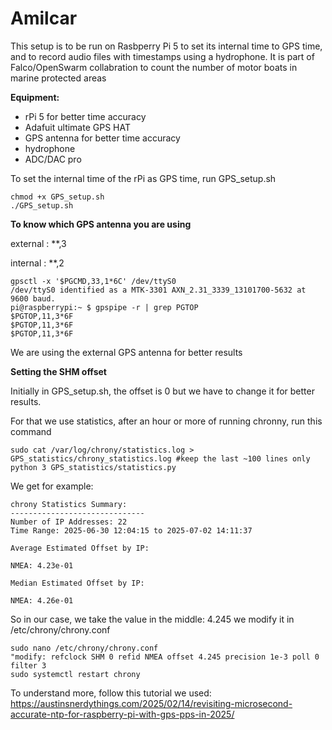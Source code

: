# Amilcar

This setup is to be run on Rasbperry Pi 5 to set its internal time to GPS time,
and to record audio files with timestamps using a hydrophone.
It is part of Falco/OpenSwarm collabration to count the number of motor boats in marine protected areas

**Equipment:**
- rPi 5 for better time accuracy
- Adafuit ultimate GPS HAT
-  GPS antenna for better time accuracy
-  hydrophone
-  ADC/DAC pro

  To set the internal time of the rPi as GPS time, run GPS_setup.sh
  ```
 chmod +x GPS_setup.sh
 ./GPS_setup.sh
 ```
**To know which GPS antenna you are using**

external : **,3

internal : **,2
 ```
gpsctl -x '$PGCMD,33,1*6C' /dev/ttyS0
/dev/ttyS0 identified as a MTK-3301 AXN_2.31_3339_13101700-5632 at 9600 baud.
pi@raspberrypi:~ $ gpspipe -r | grep PGTOP
$PGTOP,11,3*6F
$PGTOP,11,3*6F
$PGTOP,11,3*6F
 ```
We are using the external GPS antenna for better results

**Setting the SHM offset**

Initially in GPS_setup.sh, the offset is 0 but we have to change it for better results.

For that we use statistics, after an hour or more of running chronny, run this command
```
sudo cat /var/log/chrony/statistics.log > GPS_statistics/chrony_statistics.log #keep the last ~100 lines only
python 3 GPS_statistics/statistics.py
```
We get for example:
```
chrony Statistics Summary:
------------------------------
Number of IP Addresses: 22
Time Range: 2025-06-30 12:04:15 to 2025-07-02 14:11:37

Average Estimated Offset by IP:

NMEA: 4.23e-01

Median Estimated Offset by IP:

NMEA: 4.26e-01
```
So in our case, we take the value in the middle:
4.245 
we modify it in /etc/chrony/chrony.conf
```
sudo nano /etc/chrony/chrony.conf
"modify: refclock SHM 0 refid NMEA offset 4.245 precision 1e-3 poll 0 filter 3
sudo systemctl restart chrony
```
To understand more, follow this tutorial we used: https://austinsnerdythings.com/2025/02/14/revisiting-microsecond-accurate-ntp-for-raspberry-pi-with-gps-pps-in-2025/
